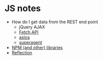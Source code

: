 # JS notes

* How do I get data from the REST end point
    * jQuery AJAX
    * [Fetch API](https://developer.mozilla.org/en-US/docs/Web/API/Fetch_API)
    * [axios](https://www.npmjs.com/package/axios)
    * [superagent](https://www.npmjs.com/package/superagent)
* [NPM (and other) libraries](https://github.com/awesome1888/tech-insights/blob/master/articles/js-notes/npm-libraries.md)
* [Reflection](https://github.com/awesome1888/tech-insights/blob/master/articles/js-notes/reflection.md)
